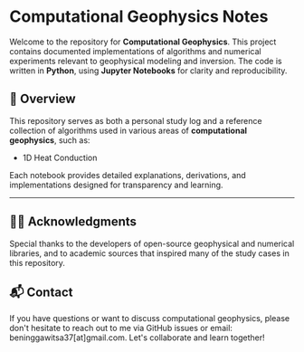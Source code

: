 # Computational Geophysics Notes

Welcome to the repository for **Computational Geophysics**. This project contains documented implementations of algorithms and numerical experiments relevant to geophysical modeling and inversion. The code is written in **Python**, using **Jupyter Notebooks** for clarity and reproducibility.

## 📌 Overview

This repository serves as both a personal study log and a reference collection of algorithms used in various areas of **computational geophysics**, such as:

- 1D Heat Conduction

Each notebook provides detailed explanations, derivations, and implementations designed for transparency and learning.

---

<!-- ## 📁 Repository Structure -->

## 🙋‍♂️ Acknowledgments
Special thanks to the developers of open-source geophysical and numerical libraries, and to academic sources that inspired many of the study cases in this repository.


## 📬 Contact
If you have questions or want to discuss computational geophysics, please don't hesitate to reach out to me via GitHub issues or email: beninggawitsa37[at]gmail.com. Let's collaborate and learn together!